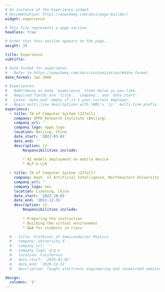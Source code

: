 ```yaml
---
# An instance of the Experience widget.
# Documentation: https://wowchemy.com/docs/page-builder/
widget: experience

# This file represents a page section.
headless: true

# Order that this section appears on the page.
weight: 30

title: Experience
subtitle:

# Date format for experience
#   Refer to https://wowchemy.com/docs/customization/#date-format
date_format: Jan 2006

# Experiences.
#   Add/remove as many `experience` items below as you like.
#   Required fields are `title`, `company`, and `date_start`.
#   Leave `date_end` empty if it's your current employer.
#   Begin multi-line descriptions with YAML's `|2-` multi-line prefix.
experience:
  - title: TA of Computer System (22fall)
    company: OPPO Research Institute (Beijing)
    company_url: ''
    company_logo: oppo_logo
    location: Beijing, China
    date_start: '2022-03-01'
    date_end: ''
    description: |2-
        Responsibilities include:
        
        * AI models deployment on mobile device
        * NLP & LLM

  - title: TA of Computer System (22fall)
    company: Dept. of Artificial Intelligence, Northeastern University
    company_url: ''
    company_logo: neu
    location: Liaoning, China
    date_start: '2022-10-01'
    date_end: '2022-12-31'
    description: |2-
        Responsibilities include:
        
        * Preparing the instruction
        * Building the virtual environment
        * Q&A for students in class

  # - title: Professor of Semiconductor Physics
  #   company: University X
  #   company_url: ''
  #   company_logo: org-x
  #   location: California
  #   date_start: '2016-01-01'
  #   date_end: '2020-12-31'
  #   description: Taught electronic engineering and researched semiconductor physics.

design:
  columns: '1'
---
```

